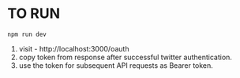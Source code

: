 # TO RUN
`npm run dev`

1. visit - http://localhost:3000/oauth
2. copy token from response after successful twitter authentication.
3. use the token for subsequent API requests as Bearer token.

